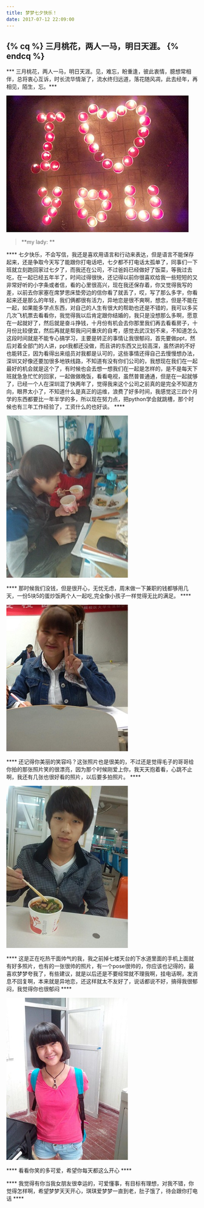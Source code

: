 ```yaml
---
title: 梦梦七夕快乐！
date: 2017-07-12 22:09:00
---
```

{% cq %} 三月桃花，两人一马，明日天涯。 {% endcq %}
---

*** 三月桃花，两人一马，明日天涯。见，难忘，盼重逢，彼此衷情，臆想常相伴，总将衷心互诉，时长流华情渐了，流水终归远道，落花随风凋，此去经年，再相见，陌生，忘。***

![i love you](/images/2013-12-01.jpg)

> **my lady: **

**** 七夕快乐，不会写信，我还是喜欢用语言和行动来表达，但是语言不能保存起来，还是争取今天写了能跟你打电话吧，七夕都不打电话太孤单了，同事们一下班就立刻跑回家过七夕了，而我还在公司，不过爸妈已经做好了饭菜，等我过去吃，在一起已经五年半了，时间过得很快，还记得以前你很喜欢给我一些短短的又非常好听的小字条或者信，看的心里很高兴，现在我还保存着，你又觉得我写的差，以前去你家塞在席梦思床垫旁边的信你看了就丢了，哎，写了那么多字，你看起来还是那么的年轻，我们俩都很有活力，异地恋是很不爽啊，想念，但是不能在一起，如果能多学点东西，对自己的人生有很大的帮助也还是不错的，我可以多买几次飞机票去看看你，我觉得我以后肯定跟你结婚的，我只是没想那么多啊，愿意在一起就好了，然后就是奋斗挣钱，十月份有机会去你那里我们再去看看房子，十月份比较便宜，然后再就是帮我问问重庆的自考，感觉去武汉划不来，不知道怎么这段时间就是不能专心搞学习，主要是转正的事情让我很郁闷，首先要做ppt，然后对着全部门的人讲，ppt我都还没做，而且讲的东西又比较高深，虽然讲的不好也能转正，因为看得出来组员对我都是认可的，这些事情还得自己去慢慢想办法，深圳又好像还要加很多地铁线路，不知道有没有你们公司的，我想现在我们在一起最好的机会就是这个了，有时候也会去想一想我们在一起是怎样的，是不是每天下班就急急忙忙的回家，一起做做晚饭，看看电视，虽然普普通通，但是在一起就够了，已经一个人在深圳混了快两年了，觉得我来这个公司之前真的是完全不知道方向，眼界太小了，不知道什么是真正的运维，浪费了好多时间，我感觉这三四个月学的东西都要比一年半学的多，所以现在努力点，把python学会就跳槽，那个时候也有三年工作经验了，工资什么的也好谈。 ****

![一起吃蛋炒饭](/images/2013-11-23.jpg)

**** 那时候我们没钱，但是很开心，无忧无虑，周末做一下兼职的钱都够用几天，一份5块5的蛋炒饭两个人一起吃,完全像小孩子一样觉得无比的满足。 ****

![美丽的笑容](/images/2014-11-02.jpg)

**** 还记得你美丽的笑容吗？这张照片也是很美的，不过还是觉得毛子的哥哥给你拍的那张照片笑的很漂亮，因为那个时候刚爱上你，我天天抱着看，心跳不止啊，我还有几张也很好看的照片，以后要多拍照片。 ****

![帅气的我](/images/2013-11-22.jpg)

**** 这是正在吃热干面帅气的我，我之前掉七楼天台的下水道里面的手机上面就有好多照片，也有的一张很帅的照片，有一个pose很帅的，你应该也记得的，最喜欢梦梦夸我了，有些建议，就是以后还是不要经常就不理我啊，挂电话啊，发消息不回复啊，本来就是异地恋，还这样就太不友好了，说话都说不好，搞得我很郁闷，我觉得你也很郁闷 ****

![可爱的梦梦](/images/2013-09-18.jpg)

**** 看看你笑的多可爱，希望你每天都这么开心 ****

**** 我觉得有你当我女朋友很幸运的，可爱懂事，有目标有理想，对我不错，你觉得怎样啊，希望梦梦天天开心，琪琪爱梦梦一直到老，肚子饿了，待会跟你打电话 ****
